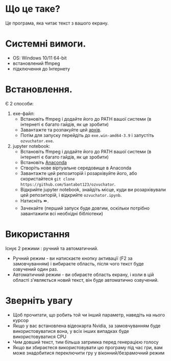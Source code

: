 # Що це таке?
Це програма, яка читає текст з вашого екрану.
# Системні вимоги.
- OS: Windows 10/11 64-bit
- встановлений ffmpeg
- підключення до Інтернету

# Встановлення.
 Є 2 способи:
 1. exe-файл:
    - Встановіть ffmpeg і додайте його до PATH вашої системи (в інтернеті є багато гайдів, як це зробити)
    - Завантажте та розпакуйте цей [архів](https://drive.google.com/file/d/1xM7ffrG_ClKEfnw-brCjU0MxSG4_BAZh/view?usp=drive_link).
    - Потім для запуску перейдіть до `exe.win-amd64-3.9` і запустіть `ozvuchator.exe`.
 2. jupyter notebook:
    - Встановіть ffmpeg і додайте його до PATH вашої системи (в інтернеті є багато гайдів, як це зробити)
    - Встановіть [Anaconda](https://www.anaconda.com/installation-success?source=installer)
    - Створіть нове віртуальне середовище в Anaconda
    - Завантажте цей репозиторій і розархівуйте його, або скористайтеся `git clone https://github.com/Santabot123/ozvuchator`.
    - Відкрийте jupyter notebook, знайдіть місце, куди ви розархівували цей репозиторій, і відкрийте `ozvuchator.ipynb`.
    - Натисніть ⏩.  
    - Зачекайте (перший запуск буде довгим, оскільки потрібно завантажити всі необхідні бібліотеки)

# Використання
Існує 2 режими : ручний та автоматичний.
- Ручний режим - ви натискаєте кнопку активації (F2 за замовчуванням) і вибираєте область, після чого текст буде озвучений один раз.
- Автоматичний режим - ви обираєте область екрану, і коли в цій області з'являється новий текст, він буде автоматично озвучений.



# Зверніть увагу
- Щоб прочитати, що робить той чи інший параметр, наведіть на нього курсор
- Якщо у вас встановлена відеокарта Nvidia, за замовчуванням буде використовуватися вона, у всіх інших випадках буде використовуватися CPU
- Чим довший текст, тим більша затримка перед генерацією голосу
- Якщо ви збираєтеся використовувати цю програму під час гри, вам може знадобитися переключити гру у віконний/безрамочний режим



